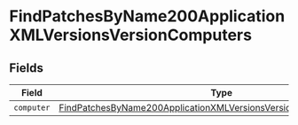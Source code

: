 # FindPatchesByName200ApplicationXMLVersionsVersionComputers


## Fields

| Field                                                                                                                                                               | Type                                                                                                                                                                | Required                                                                                                                                                            | Description                                                                                                                                                         |
| ------------------------------------------------------------------------------------------------------------------------------------------------------------------- | ------------------------------------------------------------------------------------------------------------------------------------------------------------------- | ------------------------------------------------------------------------------------------------------------------------------------------------------------------- | ------------------------------------------------------------------------------------------------------------------------------------------------------------------- |
| `computer`                                                                                                                                                          | [FindPatchesByName200ApplicationXMLVersionsVersionComputersComputer](../../models/operations/findpatchesbyname200applicationxmlversionsversioncomputerscomputer.md) | :heavy_minus_sign:                                                                                                                                                  | N/A                                                                                                                                                                 |